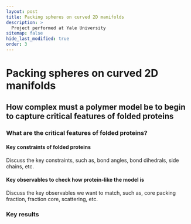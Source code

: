 ```yaml
---
layout: post
title: Packing spheres on curved 2D manifolds
description: >
  Project performed at Yale University
sitemap: false
hide_last_modified: true
order: 3
---
```


# Packing spheres on curved 2D manifolds
## How complex must a polymer model be to begin to capture critical features of folded proteins 

### What are the critical features of folded proteins?

#### Key constraints of folded proteins
Discuss the key constraints, such as, bond angles, bond dihedrals, side chains, etc. 
#### Key observables to check how protein-like the model is
Discuss the key observables we want to match, such as, core packing fraction, fraction core, scattering, etc. 

### Key results

